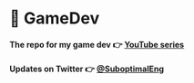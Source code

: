# 👾 GameDev
#### The repo for my game dev 👉 [YouTube series](https://www.youtube.com/watch?v=KOSMzSyiEiA&list=PLTJ_bWjv6i7xqfze2axXw1CU79dH_w_Q_)
#### Updates on Twitter 👉 [@SuboptimalEng](https://www.twitter.com/SuboptimalEng)
